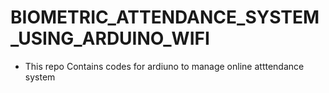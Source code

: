 # BIOMETRIC_ATTENDANCE_SYSTEM_USING_ARDUINO_WIFI

- This repo Contains codes for ardiuno to manage online atttendance system
